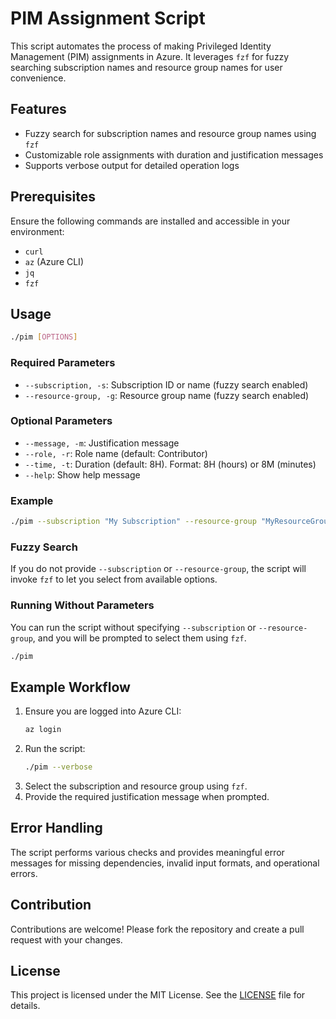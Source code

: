
# PIM Assignment Script

This script automates the process of making Privileged Identity Management (PIM) assignments in Azure. It leverages `fzf` for fuzzy searching subscription names and resource group names for user convenience.

## Features

- Fuzzy search for subscription names and resource group names using `fzf`
- Customizable role assignments with duration and justification messages
- Supports verbose output for detailed operation logs

## Prerequisites

Ensure the following commands are installed and accessible in your environment:

- `curl`
- `az` (Azure CLI)
- `jq`
- `fzf`

## Usage

```bash
./pim [OPTIONS]
```

### Required Parameters

- `--subscription, -s`: Subscription ID or name (fuzzy search enabled)
- `--resource-group, -g`: Resource group name (fuzzy search enabled)

### Optional Parameters

- `--message, -m`: Justification message
- `--role, -r`: Role name (default: Contributor)
- `--time, -t`: Duration (default: 8H). Format: 8H (hours) or 8M (minutes)
- `--help`: Show help message

### Example

```bash
./pim --subscription "My Subscription" --resource-group "MyResourceGroup" --message "Access required for deployment" --role "Contributor" --time "4H" --verbose
```

### Fuzzy Search

If you do not provide `--subscription` or `--resource-group`, the script will invoke `fzf` to let you select from available options.

### Running Without Parameters

You can run the script without specifying `--subscription` or `--resource-group`, and you will be prompted to select them using `fzf`.

```bash
./pim
```

## Example Workflow

1. Ensure you are logged into Azure CLI:
    ```bash
    az login
    ```
2. Run the script:
    ```bash
    ./pim --verbose
    ```
3. Select the subscription and resource group using `fzf`.
4. Provide the required justification message when prompted.

## Error Handling

The script performs various checks and provides meaningful error messages for missing dependencies, invalid input formats, and operational errors.

## Contribution

Contributions are welcome! Please fork the repository and create a pull request with your changes.

## License

This project is licensed under the MIT License. See the [LICENSE](LICENSE) file for details.
